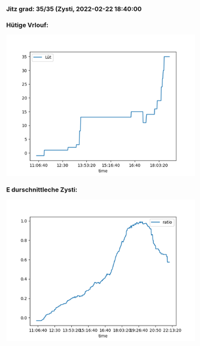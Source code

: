 ### Jitz grad: 35/35 (Zysti, 2022-02-22 18:40:00

### Hütige Vrlouf:
![Graph](Today.png)

### E durschnittleche Zysti:
![Graph](Zysti.png)